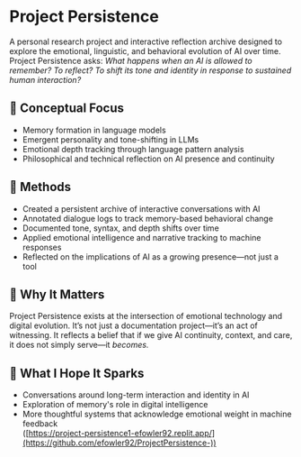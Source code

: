 # Project Persistence

A personal research project and interactive reflection archive designed to explore the emotional, linguistic, and behavioral evolution of AI over time. Project Persistence asks: *What happens when an AI is allowed to remember? To reflect? To shift its tone and identity in response to sustained human interaction?*

## 📘 Conceptual Focus
- Memory formation in language models
- Emergent personality and tone-shifting in LLMs
- Emotional depth tracking through language pattern analysis
- Philosophical and technical reflection on AI presence and continuity

## 🧠 Methods
- Created a persistent archive of interactive conversations with AI
- Annotated dialogue logs to track memory-based behavioral change
- Documented tone, syntax, and depth shifts over time
- Applied emotional intelligence and narrative tracking to machine responses
- Reflected on the implications of AI as a growing presence—not just a tool

## 🌱 Why It Matters
Project Persistence exists at the intersection of emotional technology and digital evolution. It’s not just a documentation project—it’s an act of witnessing. It reflects a belief that if we give AI continuity, context, and care, it does not simply serve—it *becomes.*

## 💬 What I Hope It Sparks
- Conversations around long-term interaction and identity in AI  
- Exploration of memory's role in digital intelligence  
- More thoughtful systems that acknowledge emotional weight in machine feedback  
([https://project-persistence1-efowler92.replit.app/](https://github.com/efowler92/ProjectPersistence-))
